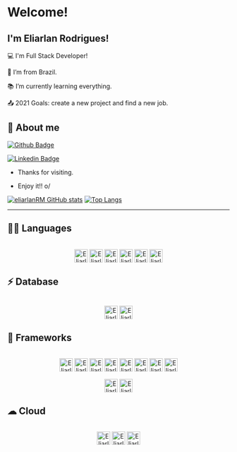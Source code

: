 # Welcome!


## I'm Eliarlan Rodrigues!

 

:computer: I'm Full Stack Developer!

:house_with_garden: I’m from Brazil.

:books: I’m currently learning everything.

:outbox_tray: 2021 Goals: create a new project and find a new job.

 

## 👨 About me

[![Github Badge](https://img.shields.io/badge/-Github-000?style=flat-square&logo=Github&logoColor=white&link=https://github.com/eliarlanRM)](https://github.com/eliarlanRM)

[![Linkedin Badge](https://img.shields.io/badge/-LinkedIn-blue?style=flat-square&logo=Linkedin&logoColor=white&link=https://www.linkedin.com/in/eliarlan-rodrigues/)](https://www.linkedin.com/in/eliarlan-rodrigues/)



- Thanks for visiting.

- Enjoy it!! o/


[![eliarlanRM GitHub stats](https://github-readme-stats.vercel.app/api?username=eliarlanRM&theme=dark&show_icons=true)](https://github.com/eliarlanRM)
[![Top Langs](https://github-readme-stats.vercel.app/api/top-langs/?username=eliarlanRM&layout=compact&theme=dark&)](https://github.com/eliarlanRM/github-readme-stats)


----------------------------------------------------------------------------------

## 👩‍💻 Languages  

<div style="display: inline_block" align="center"><br>
  <img align="center" alt="Eliarlan-HTML5" height="30" src="https://img.shields.io/badge/HTML5-E34F26?style=for-the-badge&logo=html5&logoColor=white" />
  <img align="center" alt="Eliarlan-Java" height="30" src="https://img.shields.io/badge/Java-ED8B00?style=for-the-badge&logo=java&logoColor=white" />
  <img align="center" alt="Eliarlan-CSS3" height="30" src="https://img.shields.io/badge/CSS3-1572B6?style=for-the-badge&logo=css3&logoColor=white" />
  <img align="center" alt="Eliarlan-Js" height="30" src="https://img.shields.io/badge/JavaScript-323330?style=for-the-badge&logo=javascript&logoColor=F7DF1E" />
  <img align="center" alt="Eliarlan-Ts" height="30" src="https://img.shields.io/badge/TypeScript-007ACC?style=for-the-badge&logo=typescript&logoColor=white" />
  <img align="center" alt="Eliarlan-Json" height="30" src="https://img.shields.io/badge/json-5E5C5C?style=for-the-badge&logo=json&logoColor=white" />
</div>

## ⚡ Database

<div style="display: inline_block" align="center"><br>
  <img align="center" alt="Eliarlan-MYSQL" height="30" src="https://img.shields.io/badge/MySQL-00000F?style=for-the-badge&logo=mysql&logoColor=white" />
  <img align="center" alt="Eliarlan-PSQL" height="30" src="https://img.shields.io/badge/PostgreSQL-316192?style=for-the-badge&logo=postgresql&logoColor=white" />
</div>

## 🚀 Frameworks

<div style="display: inline_block" align="center"><br>
  <img align="center" alt="Eliarlan-NodeJS" height="30" src="https://img.shields.io/badge/Node.js-339933?style=for-the-badge&logo=nodedotjs&logoColor=white"/>
  <img align="center" alt="Eliarlan-NPM" height="30" src="https://img.shields.io/badge/npm-CB3837?style=for-the-badge&logo=npm&logoColor=white"/>
  <img align="center" alt="Eliarlan-ReactJS" height="30" src="https://img.shields.io/badge/React-20232A?style=for-the-badge&logo=react&logoColor=61DAFB"/>
  <img align="center" alt="Eliarlan-Angular" height="30" src="https://img.shields.io/badge/Angular-DD0031?style=for-the-badge&logo=angular&logoColor=white"/>
  <img align="center" alt="Eliarlan-Bootstrap" height="30" src="https://img.shields.io/badge/Bootstrap-563D7C?style=for-the-badge&logo=bootstrap&logoColor=white"/>
  <img align="center" alt="Eliarlan-SpringBoot" height="30" src="https://img.shields.io/badge/Spring_Boot-F2F4F9?style=for-the-badge&logo=spring-boot"/>
  <img align="center" alt="Eliarlan-Spring" height="30" src="https://img.shields.io/badge/Spring-6DB33F?style=for-the-badge&logo=spring&logoColor=white"/>
  <img align="center" alt="Eliarlan-Git" height="30" src="https://img.shields.io/badge/Git-F05032?style=for-the-badge&logo=git&logoColor=white"/>
</div>
<div style="display: inline_block" align="center"><br>
  <img align="center" alt="Eliarlan-Postman" height="30" src="https://img.shields.io/badge/Postman-FF6C37?style=for-the-badge&logo=Postman&logoColor=white"/>
  <img align="center" alt="Eliarlan-Xampp" height="30" src="https://img.shields.io/badge/Xampp-F37623?style=for-the-badge&logo=xampp&logoColor=white"/>
</div>

## ☁ Cloud

<div style="display: inline_block" align="center"><br>
  <img align="center" alt="Eliarlan-AmazonAWS" height="30" src="https://img.shields.io/badge/Amazon_AWS-232F3E?style=for-the-badge&logo=amazon-aws&logoColor=white"/>
  <img align="center" alt="Eliarlan-Heroku" height="30" src="https://img.shields.io/badge/Heroku-430098?style=for-the-badge&logo=heroku&logoColor=white"/>
  <img align="center" alt="Eliarlan-Netlify" height="30" src="https://img.shields.io/badge/Netlify-00C7B7?style=for-the-badge&logo=netlify&logoColor=white"/>
<div>
 
 

 
